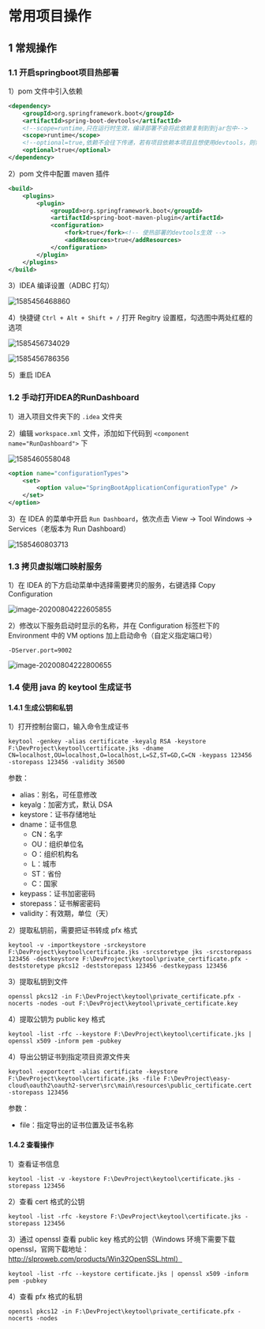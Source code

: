 

# 常用项目操作

## 1 常规操作

### 1.1 开启springboot项目热部署

1）pom 文件中引入依赖

````xml
<dependency>
    <groupId>org.springframework.boot</groupId>
    <artifactId>spring-boot-devtools</artifactId>
    <!--scope=runtime,只在运行时生效，编译部署不会将此依赖复制到到jar包中-->
    <scope>runtime</scope>
    <!--optional=true,依赖不会往下传递，若有项目依赖本项目且想使用devtools，则需要重新引入-->
    <optional>true</optional>
</dependency>
````

2）pom 文件中配置 maven 插件

````xml
<build>
    <plugins>
        <plugin>
            <groupId>org.springframework.boot</groupId>
            <artifactId>spring-boot-maven-plugin</artifactId>
            <configuration>
                <fork>true</fork><!-- 使热部署的devtools生效 -->
                <addResources>true</addResources>
            </configuration>
        </plugin>
    </plugins>
</build>
````

3）IDEA 编译设置（ADBC 打勾）

![1585456468860](assets/1585456468860.png)

4）快捷键 `Ctrl + Alt + Shift + /` 打开 Regitry 设置框，勾选图中两处红框的选项

![1585456734029](assets/1585456734029.png)

![1585456786356](assets/1585456786356.png)

5）重启 IDEA

### 1.2 手动打开IDEA的RunDashboard

1）进入项目文件夹下的 `.idea` 文件夹

2）编辑 `workspace.xml` 文件，添加如下代码到 `<component name="RunDashboard">` 下

![1585460558048](assets/1585460558048.png)

````xml
<option name="configurationTypes">
    <set>
        <option value="SpringBootApplicationConfigurationType" />
    </set>
</option>
````

3）在 IDEA 的菜单中开启 `Run Dashboard`，依次点击 View -> Tool Windows -> Services（老版本为 Run Dashboard）

![1585460803713](assets/1585460803713.png)

### 1.3 拷贝虚拟端口映射服务

1）在 IDEA 的下方启动菜单中选择需要拷贝的服务，右键选择 Copy Configuration

![image-20200804222605855](assets/image-20200804222605855.png)

2）修改以下服务启动时显示的名称，并在 Configuration 标签栏下的 Environment 中的 VM options 加上启动命令（自定义指定端口号）

````shell
-DServer.port=9002
````

![image-20200804222800655](assets/image-20200804222800655.png)

### 1.4 使用 java 的 keytool 生成证书

#### 1.4.1 生成公钥和私钥

1）打开控制台窗口，输入命令生成证书

````shell
keytool -genkey -alias certificate -keyalg RSA -keystore F:\DevProject\keytool\certificate.jks -dname CN=localhost,OU=localhost,O=localhost,L=SZ,ST=GD,C=CN -keypass 123456 -storepass 123456 -validity 36500
````

参数：

- alias：别名，可任意修改
- keyalg：加密方式，默认 DSA
- keystore：证书存储地址
- dname：证书信息
    - CN：名字
    - OU：组织单位名
    - O：组织机构名
    - L：城市
    - ST：省份
    - C：国家
- keypass：证书加密密码
- storepass：证书解密密码
- validity：有效期，单位（天）

2）提取私钥前，需要把证书转成 pfx 格式

```shell
keytool -v -importkeystore -srckeystore F:\DevProject\keytool\certificate.jks -srcstoretype jks -srcstorepass 123456 -destkeystore F:\DevProject\keytool\private_certificate.pfx -deststoretype pkcs12 -deststorepass 123456 -destkeypass 123456
```

3）提取私钥到文件

````shell
openssl pkcs12 -in F:\DevProject\keytool\private_certificate.pfx -nocerts -nodes -out F:\DevProject\keytool\private_certificate.key
````

4）提取公钥为 public key 格式

````shell
keytool -list -rfc --keystore F:\DevProject\keytool\certificate.jks | openssl x509 -inform pem -pubkey
````

4）导出公钥证书到指定项目资源文件夹

````shell
keytool -exportcert -alias certificate -keystore F:\DevProject\keytool\certificate.jks -file F:\DevProject\easy-cloud\oauth2\oauth2-server\src\main\resources\public_certificate.cert -storepass 123456
````

参数：

- file：指定导出的证书位置及证书名称

#### 1.4.2 查看操作

1）查看证书信息

````shell
keytool -list -v -keystore F:\DevProject\keytool\certificate.jks -storepass 123456
````

2）查看 cert 格式的公钥

````shell
keytool -list -rfc -keystore F:\DevProject\keytool\certificate.jks -storepass 123456
````

3）通过 openssl 查看 public key 格式的公钥（Windows 环境下需要下载 openssl，官网下载地址：http://slproweb.com/products/Win32OpenSSL.html）

````shell
keytool -list -rfc --keystore certificate.jks | openssl x509 -inform pem -pubkey
````

4）查看 pfx 格式的私钥

````shell
openssl pkcs12 -in F:\DevProject\keytool\private_certificate.pfx -nocerts -nodes
````

